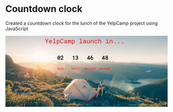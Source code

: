 # Countdown clock
Created a countdown clock for the lunch of the YelpCamp project using JavaScript

![alt text](screenshots/screenshot_1.PNG)
